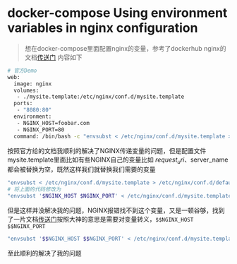# docker-compose Using environment variables in nginx configuration

> 想在docker-compose里面配置nginx的变量，参考了dockerhub nginx的文档[传送门](https://hub.docker.com/_/nginx/)  内容如下

```bash
# 官方Demo
web:
  image: nginx
  volumes:
   - ./mysite.template:/etc/nginx/conf.d/mysite.template
  ports:
   - "8080:80"
  environment:
   - NGINX_HOST=foobar.com
   - NGINX_PORT=80
  command: /bin/bash -c "envsubst < /etc/nginx/conf.d/mysite.template > /etc/nginx/conf.d/default.conf && exec nginx -g 'daemon off;'"
```

按照官方给的文档我顺利的解决了NGINX传递变量的问题，但是配置文件mysite.template里面比如有些NGINX自己的变量比如 $request_uri、$server_name 都会被替换为空，既然这样我们就替换我们需要的变量

```bash
"envsubst < /etc/nginx/conf.d/mysite.template > /etc/nginx/conf.d/default.conf && exec nginx -g 'daemon off;'"
# 将上面的代码修改为
"envsubst '$NGINX_HOST $NGINX_PORT' < /etc/nginx/conf.d/mysite.template > /etc/nginx/conf.d/default.conf && exec nginx -g 'daemon off;'"
```

但是这样并没解决我的问题，NGINX报错找不到这个变量，又是一顿谷够，找到了一片文档[传送门](https://github.com/docker-library/docs/issues/496)按照大神的意思是需要对变量转义，`$$NGINX_HOST $$NGINX_PORT`
```bash
"envsubst '$$NGINX_HOST $$NGINX_PORT' < /etc/nginx/conf.d/mysite.template > /etc/nginx/conf.d/default.conf && exec nginx -g 'daemon off;'"
```
至此顺利的解决了我的问题
